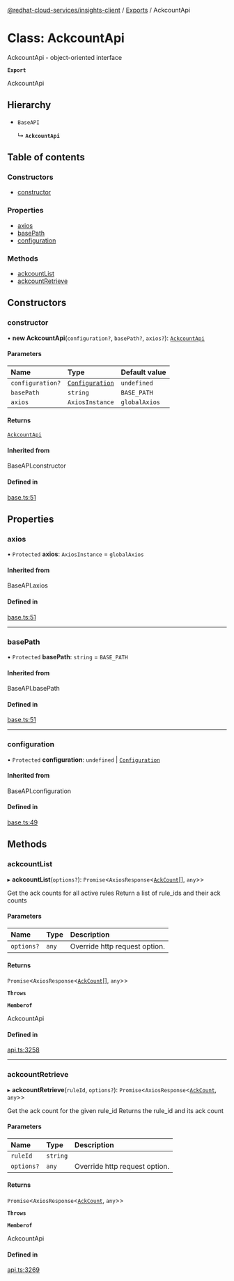 [@redhat-cloud-services/insights-client](../README.md) / [Exports](../modules.md) / AckcountApi

# Class: AckcountApi

AckcountApi - object-oriented interface

**`Export`**

AckcountApi

## Hierarchy

- `BaseAPI`

  ↳ **`AckcountApi`**

## Table of contents

### Constructors

- [constructor](AckcountApi.md#constructor)

### Properties

- [axios](AckcountApi.md#axios)
- [basePath](AckcountApi.md#basepath)
- [configuration](AckcountApi.md#configuration)

### Methods

- [ackcountList](AckcountApi.md#ackcountlist)
- [ackcountRetrieve](AckcountApi.md#ackcountretrieve)

## Constructors

### constructor

• **new AckcountApi**(`configuration?`, `basePath?`, `axios?`): [`AckcountApi`](AckcountApi.md)

#### Parameters

| Name | Type | Default value |
| :------ | :------ | :------ |
| `configuration?` | [`Configuration`](Configuration.md) | `undefined` |
| `basePath` | `string` | `BASE_PATH` |
| `axios` | `AxiosInstance` | `globalAxios` |

#### Returns

[`AckcountApi`](AckcountApi.md)

#### Inherited from

BaseAPI.constructor

#### Defined in

[base.ts:51](https://github.com/RedHatInsights/javascript-clients/blob/main/packages/insights/base.ts#L51)

## Properties

### axios

• `Protected` **axios**: `AxiosInstance` = `globalAxios`

#### Inherited from

BaseAPI.axios

#### Defined in

[base.ts:51](https://github.com/RedHatInsights/javascript-clients/blob/main/packages/insights/base.ts#L51)

___

### basePath

• `Protected` **basePath**: `string` = `BASE_PATH`

#### Inherited from

BaseAPI.basePath

#### Defined in

[base.ts:51](https://github.com/RedHatInsights/javascript-clients/blob/main/packages/insights/base.ts#L51)

___

### configuration

• `Protected` **configuration**: `undefined` \| [`Configuration`](Configuration.md)

#### Inherited from

BaseAPI.configuration

#### Defined in

[base.ts:49](https://github.com/RedHatInsights/javascript-clients/blob/main/packages/insights/base.ts#L49)

## Methods

### ackcountList

▸ **ackcountList**(`options?`): `Promise`\<`AxiosResponse`\<[`AckCount`](../interfaces/AckCount.md)[], `any`\>\>

Get the ack counts for all active rules  Return a list of rule_ids and their ack counts

#### Parameters

| Name | Type | Description |
| :------ | :------ | :------ |
| `options?` | `any` | Override http request option. |

#### Returns

`Promise`\<`AxiosResponse`\<[`AckCount`](../interfaces/AckCount.md)[], `any`\>\>

**`Throws`**

**`Memberof`**

AckcountApi

#### Defined in

[api.ts:3258](https://github.com/RedHatInsights/javascript-clients/blob/main/packages/insights/api.ts#L3258)

___

### ackcountRetrieve

▸ **ackcountRetrieve**(`ruleId`, `options?`): `Promise`\<`AxiosResponse`\<[`AckCount`](../interfaces/AckCount.md), `any`\>\>

Get the ack count for the given rule_id  Returns the rule_id and its ack count

#### Parameters

| Name | Type | Description |
| :------ | :------ | :------ |
| `ruleId` | `string` |  |
| `options?` | `any` | Override http request option. |

#### Returns

`Promise`\<`AxiosResponse`\<[`AckCount`](../interfaces/AckCount.md), `any`\>\>

**`Throws`**

**`Memberof`**

AckcountApi

#### Defined in

[api.ts:3269](https://github.com/RedHatInsights/javascript-clients/blob/main/packages/insights/api.ts#L3269)
